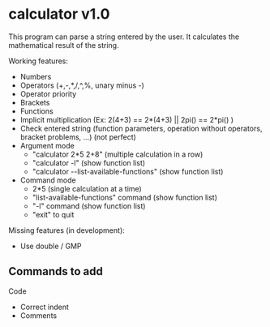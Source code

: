 # calculator v1.0

This program can parse a string entered by the user. It calculates the mathematical result of the string.

Working features:
- Numbers
- Operators (+,-,*,/,^,%, unary minus -)
- Operator priority
- Brackets
- Functions
- Implicit multiplication (Ex: 2(4+3) == 2*(4+3) || 2pi() == 2*pi() )
- Check entered string (function parameters, operation without operators, bracket problems, ...) (not perfect)
- Argument mode
  * "calculator 2*5 2+8" (multiple calculation in a row)
  * "calculator -l" (show function list)
  * "calculator --list-available-functions" (show function list)
- Command mode
  * 2*5 (single calculation at a time)
  * "list-available-functions" command (show function list)
  * "-l" command (show function list)
  * "exit" to quit

Missing features (in development):
- Use double / GMP

Commands to add
- 

Code
- Correct indent
- Comments
